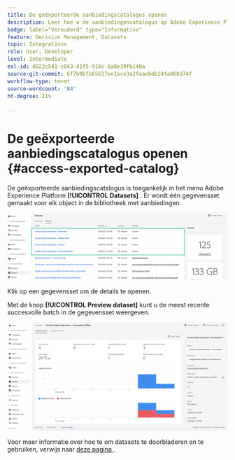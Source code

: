 ```yaml
---
title: De geëxporteerde aanbiedingscatalogus openen
description: Leer hoe u de aanbiedingencatalogus op Adobe Experience Platform kunt openen nadat deze is geëxporteerd
badge: label="Verouderd" type="Informative"
feature: Decision Management, Datasets
topic: Integrations
role: User, Developer
level: Intermediate
exl-id: d822c541-c043-41f5-916c-6a8e39fb148a
source-git-commit: 6f7b9bfb65617ee1ace3a2faaebdb24fa068d74f
workflow-type: tm+mt
source-wordcount: '84'
ht-degree: 11%

---
```


# De geëxporteerde aanbiedingscatalogus openen {#access-exported-catalog}

De geëxporteerde aanbiedingscatalogus is toegankelijk in het menu Adobe Experience Platform **[!UICONTROL Datasets]** . Er wordt één gegevensset gemaakt voor elk object in de bibliotheek met aanbiedingen.

![](../assets/datasets-list.png)

Klik op een gegevensset om de details te openen.

Met de knop **[!UICONTROL Preview dataset]** kunt u de meest recente succesvolle batch in de gegevensset weergeven.

![](../assets/dataset-activity.png)

Voor meer informatie over hoe te om datasets te doorbladeren en te gebruiken, verwijs naar [&#x200B; deze pagina &#x200B;](../../data/get-started-datasets.md).
